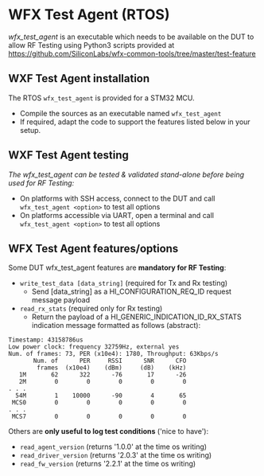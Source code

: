 # WFX Test Agent (RTOS)
*wfx_test_agent* is an executable which needs to be available on the DUT to allow RF Testing using
 Python3 scripts provided at https://github.com/SiliconLabs/wfx-common-tools/tree/master/test-feature

## WXF Test Agent installation
The RTOS `wfx_test_agent` is provided for a STM32 MCU.

* Compile the sources as an executable named `wfx_test_agent`
* If required, adapt the code to support the features listed below in your setup.

## WXF Test Agent testing
*The wfx_test_agent can be tested & validated stand-alone before being used for RF Testing:*
* On platforms with SSH access, connect to the DUT and call `wfx_test_agent <option>` to test all options
* On platforms accessible via UART, open a terminal and call `wfx_test_agent <option>` to test all options

## WFX Test Agent features/options
Some DUT wfx_test_agent features are **mandatory for RF Testing**:

* `write_test_data [data_string]` (required for Tx and Rx testing)
	* Send [data_string] as a HI_CONFIGURATION_REQ_ID request message payload
* `read_rx_stats` (required only for Rx testing)
	* Return the payload of a HI_GENERIC_INDICATION_ID_RX_STATS indication message
	 formatted as follows (abstract):
```
Timestamp: 43158786us
Low power clock: frequency 32759Hz, external yes
Num. of frames: 73, PER (x10e4): 1780, Throughput: 63Kbps/s
       Num. of      PER     RSSI      SNR      CFO
        frames  (x10e4)    (dBm)     (dB)    (kHz)
   1M       62      322      -76       17      -26
   2M        0        0        0        0        0
. . .
  54M        1    10000      -90        4       65
 MCS0        0        0        0        0        0
. . .
 MCS7        0        0        0        0        0
```

Others are **only useful to log test conditions** ('nice to have'):

* `read_agent_version` (returns '1.0.0' at the time os writing)
* `read_driver_version` (returns '2.0.3' at the time os writing)
* `read_fw_version` (returns '2.2.1' at the time os writing)
